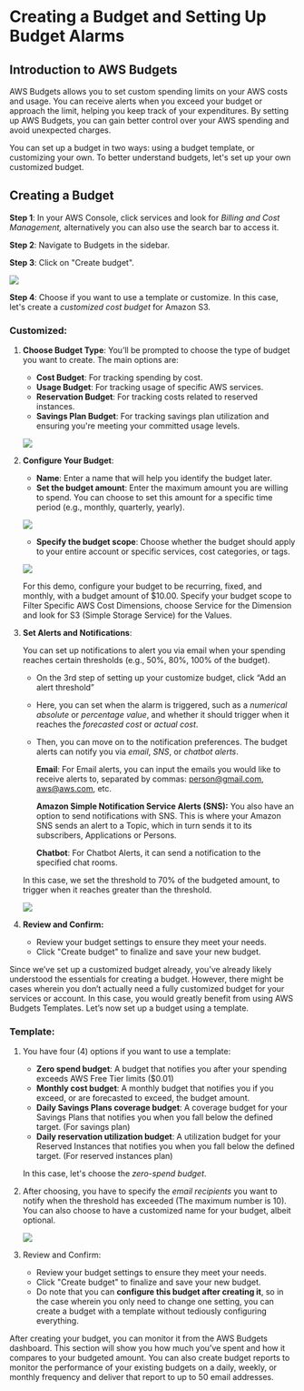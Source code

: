 # **Creating a Budget and Setting Up Budget Alarms**

## **Introduction to AWS Budgets**
AWS Budgets allows you to set custom spending limits on your AWS costs and usage. You can receive alerts when you exceed your budget or approach the limit, helping you keep track of your expenditures. By setting up AWS Budgets, you can gain better control over your AWS spending and avoid unexpected charges.

You can set up a budget in two ways: using a budget template, or customizing your own. To better understand budgets, let's set up your own customized budget.

## **Creating a Budget**

**Step 1**: In your AWS Console, click services and look for *Billing and Cost Management,* alternatively you can also use the search bar to access it.

**Step 2**: Navigate to Budgets in the sidebar.

**Step 3**: Click on "Create budget".

![](img/bugdets-01.png)

**Step 4**: Choose if you want to use a template or customize. In this case, let's create a *customized cost budget* for Amazon S3.

### **Customized:**

1. **Choose Budget Type**: You’ll be prompted to choose the type of budget you want to create. The main options are:

    - **Cost Budget**: For tracking spending by cost.
    - **Usage Budget**: For tracking usage of specific AWS services.
    - **Reservation Budget**: For tracking costs related to reserved instances.
    - **Savings Plan Budget**: For tracking savings plan utilization and ensuring you're meeting your committed usage levels.

    ![](img/bugdets-02.png)

2. **Configure Your Budget**:
    - **Name**: Enter a name that will help you identify the budget later.
    - **Set the budget amount**: Enter the maximum amount you are willing to spend. You can choose to set this amount for a specific time period (e.g., monthly, quarterly, yearly).
    
    ![](img/bugdets-03.png)

    - **Specify the budget scope**: Choose whether the budget should apply to your entire account or specific services, cost categories, or tags.

    ![](img/bugdets-04.png)

    For this demo, configure your budget to be recurring, fixed, and monthly, with a budget amount of $10.00. Specify your budget scope to Filter Specific AWS Cost Dimensions, choose Service for the Dimension and look for S3 (Simple Storage Service) for the Values.
3. **Set Alerts and Notifications**:
    
    You can set up notifications to alert you via email when your spending reaches certain thresholds (e.g., 50%, 80%, 100% of the budget).

    - On the 3rd step of setting up your customize budget, click “Add an alert threshold”
    - Here, you can set when the alarm is triggered, such as a *numerical absolute* or *percentage value*, and whether it should trigger when it reaches the *forecasted cost* or *actual cost*.
    - Then, you can move on to the notification preferences. The budget alerts can notify you via *email*, *SNS*, or *chatbot alerts*.

        **Email**: For Email alerts, you can input the emails you would like to receive alerts to, separated by commas: [person@gmail.com](mailto:person@gmail.com), [aws@aws.com](mailto:aws@aws.com), etc.

        **Amazon Simple Notification Service Alerts (SNS):** You also have an option to send notifications with SNS. This is where your Amazon SNS sends an alert to a Topic, which in turn sends it to its subscribers, Applications or Persons.
        
        **Chatbot**: For Chatbot Alerts, it can send a notification to the specified chat rooms.
    
    In this case, we set the threshold to 70% of the budgeted amount, to trigger when it reaches greater than the threshold.

    ![](img/bugdets-05.png)

4. **Review and Confirm:**
    - Review your budget settings to ensure they meet your needs.
    - Click "Create budget" to finalize and save your new budget.

Since we’ve set up a customized budget already, you’ve already likely understood the essentials for creating a budget. However, there might be cases wherein you don’t actually need a fully customized budget for your services or account. In this case, you would greatly benefit from using AWS Budgets Templates. Let’s now set up a budget using a template.

### **Template:**

1. You have four (4) options if you want to use a template:
    - **Zero spend budget**: A budget that notifies you after your spending exceeds AWS Free Tier limits ($0.01)
    - **Monthly cost budget**: A monthly budget that notifies you if you exceed, or are forecasted to exceed, the budget amount.
    - **Daily Savings Plans coverage budget**: A coverage budget for your Savings Plans that notifies you when you fall below the defined target. (For savings plan)
    - **Daily reservation utilization budget**: A utilization budget for your Reserved Instances that notifies you when you fall below the defined target. (For reserved instances plan)

    In this case, let's choose the *zero-spend budget*.

2. After choosing, you have to specify the *email recipients* you want to notify when the threshold has exceeded (The maximum number is 10). You can also choose to have a customized name for your budget, albeit optional.

    ![](img/bugdets-06.png)

3. Review and Confirm:
    - Review your budget settings to ensure they meet your needs.
    - Click "Create budget" to finalize and save your new budget.
    - Do note that you can **configure this budget after creating it**, so in the case wherein you only need to change one setting, you can create a budget with a template without tediously configuring everything.

After creating your budget, you can monitor it from the AWS Budgets dashboard. This section will show you how much you’ve spent and how it compares to your budgeted amount. You can also create budget reports to monitor the performance of your existing budgets on a daily, weekly, or monthly frequency and deliver that report to up to 50 email addresses.

